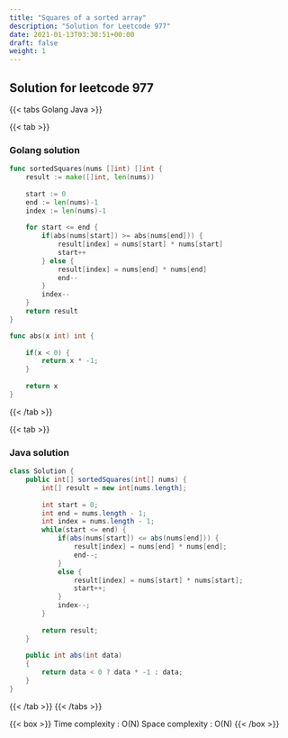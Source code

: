 ```yaml
---
title: "Squares of a sorted array"
description: "Solution for Leetcode 977"
date: 2021-01-13T03:30:51+00:00
draft: false
weight: 1
---
```


## Solution for leetcode 977
{{< tabs Golang Java >}}

{{< tab >}}
### Golang solution
```Go
func sortedSquares(nums []int) []int {
    result := make([]int, len(nums))
    
    start := 0
    end := len(nums)-1
    index := len(nums)-1
    
    for start <= end {
        if(abs(nums[start]) >= abs(nums[end])) {
            result[index] = nums[start] * nums[start]
            start++
        } else {
            result[index] = nums[end] * nums[end]
            end--
        }
        index--
    }
    return result
}

func abs(x int) int {
    
    if(x < 0) {
        return x * -1;
    }
    
    return x
}
```
{{< /tab >}}

{{< tab >}}
### Java solution
```Java
class Solution {
    public int[] sortedSquares(int[] nums) {
        int[] result = new int[nums.length];
        
        int start = 0;
        int end = nums.length - 1;
        int index = nums.length - 1;
        while(start <= end) {
            if(abs(nums[start]) <= abs(nums[end])) {
                result[index] = nums[end] * nums[end];
                end--;
            }
            else {
                result[index] = nums[start] * nums[start];
                start++;
            }
            index--;
        }
        
        return result;
    }
    
    public int abs(int data)
    {
        return data < 0 ? data * -1 : data;
    }
}
```
{{< /tab >}}
{{< /tabs >}}

{{< box >}}
Time complexity : O(N)
Space complexity : O(N)
{{< /box >}}